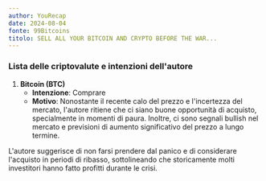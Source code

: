 ```yaml
---
author: YouRecap
date: 2024-08-04
fonte: 99Bitcoins
titolo: SELL ALL YOUR BITCOIN AND CRYPTO BEFORE THE WAR...
---
```


### Lista delle criptovalute e intenzioni dell'autore

1. **Bitcoin (BTC)** 
   - **Intenzione**: Comprare
   - **Motivo**: Nonostante il recente calo del prezzo e l'incertezza del mercato, l'autore ritiene che ci siano buone opportunità di acquisto, specialmente in momenti di paura. Inoltre, ci sono segnali bullish nel mercato e previsioni di aumento significativo del prezzo a lungo termine.

L'autore suggerisce di non farsi prendere dal panico e di considerare l'acquisto in periodi di ribasso, sottolineando che storicamente molti investitori hanno fatto profitti durante le crisi.
